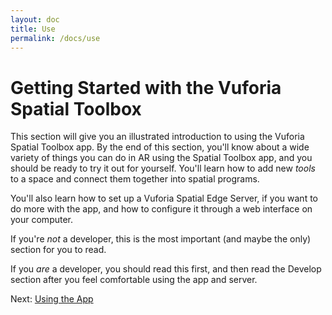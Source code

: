 ```yaml
---
layout: doc
title: Use
permalink: /docs/use
---
```


# Getting Started with the Vuforia Spatial Toolbox

This section will give you an illustrated introduction to using the Vuforia Spatial Toolbox app.
By the end of this section, you'll know about a wide variety of things you can do in AR using the
Spatial Toolbox app, and you should be ready to try it out for yourself. You'll learn how to add
new *tools* to a space and connect them together into spatial programs.

You'll also learn how to set up a Vuforia Spatial Edge Server, if you want to do more with the
app, and how to configure it through a web interface on your computer.

If you're _not_ a developer, this is the most important (and maybe the only) section for you to
read.

If you _are_ a developer, you should read this first, and then read the Develop section after you
feel comfortable using the app and server.

Next: [Using the App](./using-the-app.md)
